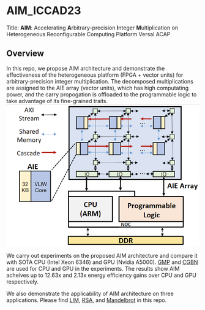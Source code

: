 # AIM_ICCAD23

Title: **AIM**: Accelerating **A**rbitrary-precision **I**nteger **M**ultiplication on Heterogeneous Reconfigurable Computing Platform Versal ACAP

## Overview
In this repo, we propose AIM architecture and demonstrate the effectiveness of the heterogeneous platform (FPGA + vector units) for arbitrary-precision integer multiplication. The decomposed multiplications are assigned to the AIE array (vector units), which has high computating power, and the carry propogation is offloaded to the programmable logic to take advantage of its fine-grained traits. 
![image](./images/versal_arc.png)

We carry out experiments on the proposed AIM architecture and compare it with SOTA CPU (Intel Xeon 6346) and GPU (Nvidia A5000). [GMP](https://gmplib.org/) and [CGBN](https://github.com/NVlabs/CGBN) are used for CPU and GPU in the experiments. The results show AIM acheives up to 12.63x and 2.13x energy efficiency gains over CPU and GPU respectively.

We also demonstrate the applicability of AIM architecture on three applications. Please find [LIM](./application/IntegerMultiplication/), [RSA](./application/RSA/), and [Mandelbrot](./application/Mandelbrot/) in this repo.
